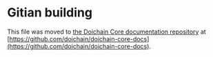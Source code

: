Gitian building
================

This file was moved to [the Doichain Core documentation repository](https://github.com/doichain/doichain-core-docs/blob/master/gitian-building.md) at [https://github.com/doichain/doichain-core-docs](https://github.com/doichain/doichain-core-docs).
